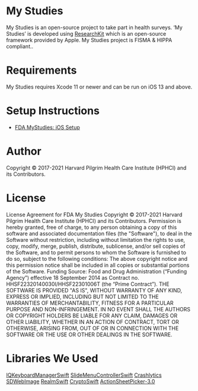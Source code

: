 # My Studies
My Studies is an open-source project to take part in health surveys. ‘My Studies’ is developed using [ResearchKit](https://github.com/ResearchKit/ResearchKit) which is an open-source framework provided by Apple.
My Studies project is FISMA & HIPPA compliant..

# Requirements
My Studies requires Xcode 11 or newer and can be run on iOS 13 and above.

# Setup Instructions
- [FDA MyStudies: iOS Setup](https://www.labkey.org/FDAMyStudiesHelp/wiki-page.view?name=setupInstructions#iOS)

# Author
Copyright © 2017-2021 Harvard Pilgrim Health Care Institute (HPHCI) and its Contributors.

# License
License Agreement for FDA My Studies
Copyright © 2017-2021 Harvard Pilgrim Health Care Institute (HPHCI) and its Contributors. Permission is
hereby granted, free of charge, to any person obtaining a copy of this software and associated
documentation files (the &quot;Software&quot;), to deal in the Software without restriction, including without
limitation the rights to use, copy, modify, merge, publish, distribute, sublicense, and/or sell copies of the
Software, and to permit persons to whom the Software is furnished to do so, subject to the following
conditions:
The above copyright notice and this permission notice shall be included in all copies or substantial
portions of the Software.
Funding Source: Food and Drug Administration (“Funding Agency”) effective 18 September 2014 as
Contract no. HHSF22320140030I/HHSF22301006T (the “Prime Contract”).
THE SOFTWARE IS PROVIDED &quot;AS IS&quot;, WITHOUT WARRANTY OF ANY KIND, EXPRESS OR IMPLIED,
INCLUDING BUT NOT LIMITED TO THE WARRANTIES OF MERCHANTABILITY, FITNESS FOR A PARTICULAR
PURPOSE AND NON-INFRINGEMENT. IN NO EVENT SHALL THE AUTHORS OR COPYRIGHT HOLDERS BE
LIABLE FOR ANY CLAIM, DAMAGES OR OTHER LIABILITY, WHETHER IN AN ACTION OF CONTRACT, TORT
OR OTHERWISE, ARISING FROM, OUT OF OR IN CONNECTION WITH THE SOFTWARE OR THE USE OR
OTHER DEALINGS IN THE SOFTWARE.
# Libraries We Used
[IQKeyboardManagerSwift](https://github.com/hackiftekhar/IQKeyboardManager)
[SlideMenuControllerSwift](https://github.com/dekatotoro/SlideMenuControllerSwift)
[Crashlytics](https://cocoapods.org/pods/Crashlytics)
[SDWebImage](https://github.com/rs/SDWebImage)
[RealmSwift](https://github.com/realm/realm-cocoa)
[CryptoSwift](https://github.com/krzyzanowskim/CryptoSwift)
[ActionSheetPicker-3.0](https://github.com/skywinder/ActionSheetPicker-3.0)
